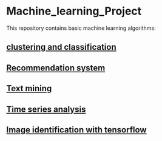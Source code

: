 # Machine_learning_Project
This repository contains basic machine learning algorithms:

## [clustering and classification](https://github.com/LunaYogada/452_machine_learning/tree/master/cluster%20and%20classfication)

## [Recommendation system](https://github.com/LunaYogada/452_machine_learning/tree/master/recommender%20system)

## [Text mining](https://github.com/LunaYogada/452_machine_learning/tree/master/text%20mining)

## [Time series analysis](https://github.com/LunaYogada/452_machine_learning/blob/master/Restaurant_Visitor_Forecasting.ipynb)

## [Image identification with tensorflow](https://github.com/LunaYogada/452_machine_learning/tree/master/image%20identification)

